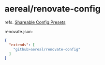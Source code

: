 # aereal/renovate-config

refs. [Shareable Config Presets][renovate-shareable-config]

renovate.json:

```json
{
  "extends": [
    "github>aereal/renovate-config"
  ]
}
```

[renovate-shareable-config]: https://docs.renovatebot.com/config-presets/

